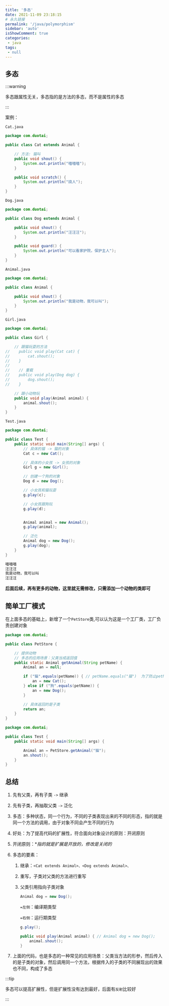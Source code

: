 ```yaml
---
title: '多态'
date: 2021-11-09 23:18:15
# 永久链接
permalink: '/java/polymorphism'
sidebar: 'auto'
isShowComment: true
categories:
 - java
tags:
 - null
---
```




## 多态



:::warning

多态跟属性无关，多态指的是方法的多态，而不是属性的多态

:::



案例：

`Cat.java`

```java
package com.duotai;

public class Cat extends Animal {

    // 方法: 猫叫
    public void shout() {
        System.out.println("喵喵喵");
    }

    public void scratch() {
        System.out.println("挠人");
    }
}

```

`Dog.java`

```java
package com.duotai;

public class Dog extends Animal {

    public void shout() {
        System.out.println("汪汪汪");
    }

    public void guard() {
        System.out.println("可以看家护院，保护主人");
    }
}

```

`Animal.java`

```java
package com.duotai;

public class Animal {

    public void shout() {
        System.out.println("我是动物，我可以叫");
    }
}

```

`Girl.java`

```java
package com.duotai;

public class Girl {

    // 跟猫玩耍的方法
//    public void play(Cat cat) {
//        cat.shout();
//    }
//
//    // 重载
//    public void play(Dog dog) {
//        dog.shout();
//    }

    // 跟小动物玩
    public void play(Animal animal) {
        animal.shout();
    }
}

```

`Test.java`

```java
package com.duotai;

public class Test {
    public static void main(String[] args) {
        // 具体的猫 -> 猫的对象
        Cat c = new Cat();

        // 具体的小女孩 -> 女孩的对象
        Girl g = new Girl();

        // 创建一个狗的对象
        Dog d = new Dog();

        // 小女孩和猫玩耍
        g.play(c);

        // 小女孩跟狗玩
        g.play(d);


        Animal animal = new Animal();
        g.play(animal);

        // 泛化
        Animal dog = new Dog();
        g.play(dog);
    }
}

```

```bash
喵喵喵
汪汪汪
我是动物，我可以叫
汪汪汪
```

**后面后续，再有更多的动物，这里就无需修改，只需添加一个动物的类即可**



## 简单工厂模式

在上面多态的基础上，新增了一个`PetStore`类,可以认为这是一个工厂类，工厂负责创建对象

```java
package com.duotai;

public class PetStore {

    // 提供动物
    // 多态的应用场景：父类当成返回值
    public static Animal getAnimal(String petName) {
        Animal an = null;

        if ("猫".equals(petName)) { // petName.equals("猫")  为了防止petName空指针异常
            an = new Cat();
        } else if ("狗".equals(petName)) {
            an = new Dog();
        }

        // 具体返回的是子类
        return an;
    }
}

```

```java
package com.duotai;

public class Test {
    public static void main(String[] args) {

        Animal an = PetStore.getAnimal("猫");
        an.shout();
    }
}

```





## 总结

1.   先有父类，再有子类 `->` 继承

2.   先有子类，再抽取父类 `->` 泛化

3.   多态：多种状态，同一个行为，不同的子类表现出来的不同的形态，指的就是同一个方法的调用，由于对象不同会产生不同的行为

4.   好处：为了提高代码的扩展性，符合面向对象设计的原则：开闭原则

5.   开闭原则：**指的就是扩展是开放的，修改是关闭的*

6.   多态的要素：

     1.   继承：`<Cat extends Animal>、<Dog extends Animal>、`

     2.   重写，子类对父类的方法进行重写

     3.   父类引用指向子类对象

          ```java
          Animal dog = new Dog();
          ```

          `=左侧`：编译期类型

          `=右侧`：运行期类型

          ```java
          g.play();
          ```

          ```java
          public void play(Animal animal) { // Animal dog = new Dog();
              animal.shout();
          }
          ```



7.   上面的代码，也是多态的一种常见的应用场景：父类当方法的形参，然后传入的是子类的对象，然后调用同一个方法，根据传入的子类的不同展现出的效果也不同，构成了多态



:::tip

多态可以提高扩展性，但是扩展性没有达到最好，后面有`反射`比较好

:::

